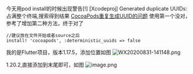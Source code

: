今天用pod install的时候出现警告[!] [Xcodeproj] Generated duplicate UUIDs: 占满整个终端,搜索得到结果
[CocoaPods重复生成UUID的问题](http://yangzq007.com/2018/05/28/CocoaPods%E9%87%8D%E5%A4%8D%E7%94%9F%E6%88%90UUID%E7%9A%84%E9%97%AE%E9%A2%98/)
使用第一个没对，参考了增加第二种方法，终于对了
```
//建议放在文件开始或者source之后    
install! 'cocoapods', :deterministic_uuids => false
```
我的是Flutter项目，版本1.17.5，添加位置如图
![WX20200831-141148.png](https://upload-images.jianshu.io/upload_images/167849-3b230731c80d9eee.png?imageMogr2/auto-orient/strip%7CimageView2/2/w/1240)

1.20.2,直接添加到末尾即可，如图
![image.png](https://upload-images.jianshu.io/upload_images/167849-153888287f7fba9b.png?imageMogr2/auto-orient/strip%7CimageView2/2/w/1240)
